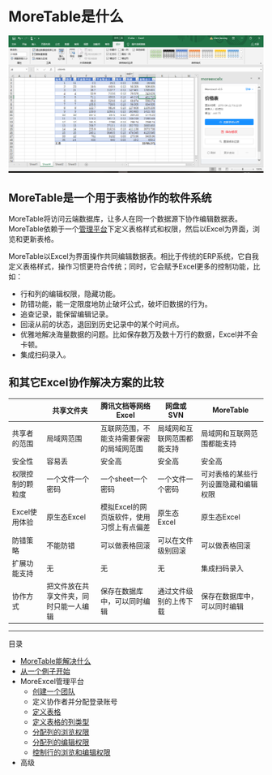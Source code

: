 ﻿# MoreTable是什么

![image](images/image003.png)

## MoreTable是一个用于表格协作的软件系统

MoreTable将访问云端数据库，让多人在同一个数据源下协作编辑数据表。MoreTable依赖于一个[管理平台](https://me3.6erp.cn/mex/admin/home/)下定义表格样式和权限，然后以Excel为界面，浏览和更新表格。

MoreTable以Excel为界面操作共同编辑数据表。相比于传统的ERP系统，它自我定义表格样式，操作习惯更符合传统；同时，它会赋予Excel更多的控制功能，比如：

- 行和列的编辑权限，隐藏功能。
- 防错功能，能一定限度地防止破坏公式，破坏旧数据的行为。
- 追查记录，能保留编辑记录。
- 回滚从前的状态，退回到历史记录中的某个时间点。
- 优雅地解决海量数据的问题。比如保存数万及数十万行的数据，Excel并不会卡顿。
- 集成扫码录入。

## 和其它Excel协作解决方案的比较

| | 共享文件夹 | 腾讯文档等网络Excel | 网盘或SVN | MoreTable |
| --- | --- | --- | --- | --- | 
| 共享者的范围 | 局域网范围 | 互联网范围，不能支持需要保密的局域网范围 | 局域网和互联网范围都能支持 | 局域网和互联网范围都能支持 |
| 安全性 | 容易丢 | 安全高 | 安全高 | 安全高 | 
| 权限控制的颗粒度 | 一个文件一个密码 | 一个sheet一个密码 | 一个文件一个密码 | 可对表格的某些行列设置隐藏和编辑权限 |
| Excel使用体验 | 原生态Excel | 模拟Excel的网页版软件，使用习惯上有点偏差 | 原生态Excel | 原生态Excel |
| 防错策略 | 不能防错 | 可以做表格回滚 | 可以在文件级别回滚 | 可以做表格回滚 |
| 扩展功能支持 | 无 | 无 | 无 | 集成扫码录入 |
| 协作方式 | 把文件放在共享文件夹，同时只能一人编辑 | 保存在数据库中，可以同时编辑 | 通过文件级别的上传下载 | 保存在数据库中，可以同时编辑 |

---

目录

- [MoreTable能解决什么](index_solv)
- [从一个例子开始](GettingStarted)
- MoreExcel管理平台
  - [创建一个团队](group_new)
  - 定义协作者并分配登录账号
  - [定义表格](group_def_table)
  - [定义表格的列类型](group_table_col_def)
  - [分配列的浏览权限](group_table_view_rights)
  - [分配列的编辑权限](group_table_edit_rights)
  - [控制行的浏览和编辑权限](group_table_row_rights)
- 高级
